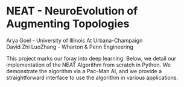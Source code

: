 # NEAT - NeuroEvolution of Augmenting Topologies
Arya Goel - University of Illinois At Urbana-Champaign  
David Zhi LuoZhang - Wharton & Penn Engineering

This project marks our foray into deep learning. Below, we detail our implementation of the NEAT Algorithm
from scratch in Python. We demonstrate the algorithm via a Pac-Man AI, and we provide a straightforward interface to use 
the algorithm in various applications.
